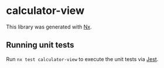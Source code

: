 # calculator-view

This library was generated with [Nx](https://nx.dev).

## Running unit tests

Run `nx test calculator-view` to execute the unit tests via [Jest](https://jestjs.io).
